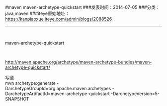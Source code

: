 #maven maven-archetype-quickstart
###发表时间：2014-07-05
###分类：java,maven
###iteye原始地址：<a href="https://kanpiaoxue.iteye.com/admin/blogs/2088526" target="_blank">https://kanpiaoxue.iteye.com/admin/blogs/2088526</a>

---

<div class="iteye-blog-content-contain" style="font-size: 14px;"> 
 <p>&nbsp;</p> 
 <p>maven-archetype-quickstart</p> 
 <p>&nbsp;</p> 
 <p><a href="http://maven.apache.org/archetype/maven-archetype-bundles/maven-archetype-quickstart/">http://maven.apache.org/archetype/maven-archetype-bundles/maven-archetype-quickstart/</a></p> 
 <div class="quote_title">
  写道
 </div> 
 <div class="quote_div">
  mvn archetype:generate -DarchetypeGroupId=org.apache.maven.archetypes -DarchetypeArtifactId=maven-archetype-quickstart -DarchetypeVersion=5-SNAPSHOT
 </div> 
 <p>&nbsp;</p> 
</div>